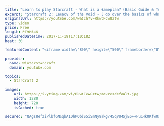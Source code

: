 ```yaml
---
title: "Learn to play Starcraft - What is a Gameplan? (Basic Guide & Tutorial)"
excerpt: "Starcraft 2: Legacy of the Void - I go over the basics of what a gameplan in starcraft 2 is and how to put one together.  Note this is not a guide on WHAT gameplan you should be using as each race!"
originalUrl: https://youtube.com/watch?v=RkwtFcw8ztw
type: video
price: Free
length: PT9M54S
publishedDateTime: 2017-11-19T17:10:18Z
heat: 50

featuredContent: "<iframe width=\"800\" height=\"500\" frameborder=\"0\" src=\"https://www.youtube.com/embed/RkwtFcw8ztw\" allow=\"accelerometer; autoplay; encrypted-media; gyroscope; picture-in-picture\" allowfullscreen></iframe>"

provider:
  name: WinterStarcraft
  domain: youtube.com

topics:
  - StarCraft 2

images:
  - url: https://i.ytimg.com/vi/RkwtFcw8ztw/maxresdefault.jpg
    width: 1280
    height: 720
    isCached: true

secured: "QAgs8efziPlbfGNaqbA1DhPOblS5iSmNy9hkg/45qVU4SjE6++Pu1Hk0Kfw0a/sfiit2eFvbGjJf9FD0tBbjPBlZ4nJmXtBDeBnA9bPOJw+LYyUJuOdpZ/5SA2jokyW5kMAz8jMAp6xTgkdKEqJTxpLJkqZH8zcrJaQRQowAoBGlHczzg2+FidLushQSROAwdgrLIg2yoE/2PoO0WXpNd4sNfTuBAY+LoYJbHo6F4ZhddQ0qiEOEhN2me1cGqd9H9RKM71QLm6Zcp+3U0LxzJeRgosFUcPIzwJwJj/21Evb4oeQsGVNy4OlEUJHXhYt4AM4FJ1l3mvR8IK5eVO/GTLD/NTsvGyrsUZ0I8XJaLAr+qLhQU02pHPLYFP0y/WWxtywKaQta+TI6ioCXIrJVebohpr6AI6Hp+MlIa71I5n4=;VGx6X+Kwdz66/GlqIsNEAA=="
---
```


